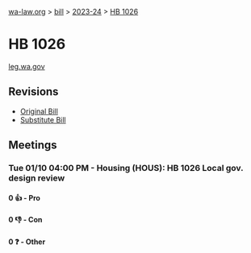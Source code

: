 [wa-law.org](/) > [bill](/bill/) > [2023-24](/bill/2023-24/) > [HB 1026](/bill/2023-24/hb/1026/)

# HB 1026
[leg.wa.gov](https://app.leg.wa.gov/billsummary?BillNumber=1026&Year=2023&Initiative=false)

## Revisions
* [Original Bill](1/)
* [Substitute Bill](S/)

## Meetings
### Tue 01/10 04:00 PM - Housing (HOUS): HB 1026 Local gov. design review
#### 0 👍 - Pro

#### 0 👎 - Con

#### 0 ❓ - Other
